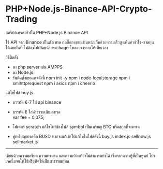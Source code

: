 # PHP+Node.js-Binance-API-Crypto-Trading
สคริปต์เทรดคริปโต PHP+Node.js Binance API

ใช้ API จาก Binance เป็นตัวเทรด กดซื้อกดขายผ่านหน้าเว็บด้วยความเร็วสูงเห็นค่ากำไร-ขาดทุนได้เลยทันที ไม่ต้องไปเปิดหน้า exchage โหลดวางราคาให้เสียเวลา

วิธีติดตั้ง
- ลง php server เช่น  AMPPS
- ลง Node.js
- รันติดตั้งแพคเกจดังนี้
npm init -y
npm i node-localstorage
npm i xmlhttprequest
npm i axios
npm i cheerio

แก้ไขไฟล์ buy.js
- บรรทัด 6-7 ใส่ api binance
- บรรทัด 8 ใส่ค่าธรรมเนียมเทรด  
var fee = 0.075; 

- โฟเดอร์ scratch
แก้ไขไฟล์ข้างไฟล์ symbol เป็นเหรียญ BTC หรือสกุลที่จะเทรด

- คู่เหรียญเทรดคือ BUSD หากจะแก้เข้าไปแก้ไขในไฟล์ดังนี้
buy.js
index.js
sellnow.js
sellmarket.js

-----------------------------------------------------
เขียนด้วยความเครียด ความทรมาน และความท้อแท้ว่าไม่สามารถทำได้ เริ่มจากความรู้ที่เป็นศูนย์ โปรเจคนี้แจกให้ใช้ฟรีอุทิศให้เป็นสาธารณกุศล
